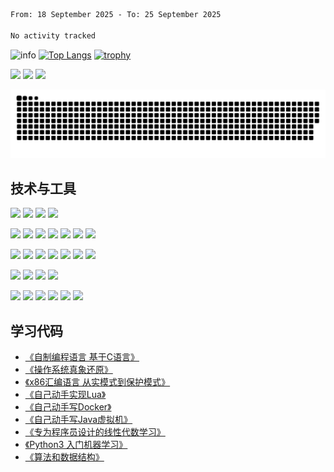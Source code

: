 <!--START_SECTION:waka-->

```txt
From: 18 September 2025 - To: 25 September 2025

No activity tracked
```

<!--END_SECTION:waka-->

![info](https://github-readme-stats.vercel.app/api?username=chenlingmin&show_icons=true&count_private=true&hide=prs&theme=default_repocard)
[![Top Langs](https://github-readme-stats.vercel.app/api/top-langs/?username=chenlingmin&layout=compact)](https://github.com/anuraghazra/github-readme-stats)
[![trophy](https://github-profile-trophy.vercel.app/?username=chenlingmin&rank=-B&margin-w=6)](https://github.com/chenlingmin)

[![](https://img.shields.io/badge/OS-Arch%20Linux-33aadd?style=flat-square&logo=arch-linux&logoColor=ffffff)](https://www.archlinux.org/)
[![](https://img.shields.io/badge/macOS-Hackintosh-292e33?style=flat-square&logo=apple&logoColor=ffffff)](https://www.tonymacx86.com/)
![](https://visitor-badge.glitch.me/badge?page_id=CasterWx.readme)

![](https://raw.githubusercontent.com/chenlingmin/chenlingmin/main/assets/github-contribution-grid-snake.svg)  

## 技术与工具
[![](https://img.shields.io/badge/Java-informational?style=flat&logo=java&logoColor=white&color=0A8754)](##)
[![](https://img.shields.io/badge/Go-informational?style=flat&logo=go&logoColor=white&color=0A8754)](##)
[![](https://img.shields.io/badge/Kotlin-informational?style=flat&logo=kotlin&logoColor=white&color=0A8754)](##)
[![](https://img.shields.io/badge/Python-informational?style=flat&logo=python&logoColor=white&color=0A8754)](##)


[![](https://img.shields.io/badge/Spring%20Boot-informational?style=flat&logo=spring-boot&logoColor=white&color=0A8754)](##)
[![](https://img.shields.io/badge/Spring%20Cloud-informational?style=flat&logo=spring&logoColor=white&color=0A8754)](##)
[![](https://img.shields.io/badge/JavaScript-informational?style=flat&logo=javascript&logoColor=white&color=0A8754)](##)
[![](https://img.shields.io/badge/HTML-informational?style=flat&logo=html5&logoColor=white&color=0A8754)](##)
[![](https://img.shields.io/badge/CSS-informational?style=flat&logo=css-wizardry&logoColor=white&color=0A8754)](##)
[![](https://img.shields.io/badge/JPA-informational?style=flat&logo=hibernate&logoColor=white&color=0A8754)](##)
[![](https://img.shields.io/badge/Hibernate-informational?style=flat&logo=hibernate&logoColor=white&color=0A8754)](##)

[![](https://img.shields.io/badge/Git-informational?style=flat&logo=git&logoColor=white&color=D35400)](##)
[![](https://img.shields.io/badge/Mysql-informational?style=flat&logo=mysql&logoColor=white&color=D35400)](##)
[![](https://img.shields.io/badge/Redis-informational?style=flat&logo=Redis&logoColor=white&color=D35400)](##)
[![](https://img.shields.io/badge/Kafka-informational?style=flat&logo=Apache-Kafka&logoColor=white&color=D35400)](##)
[![](https://img.shields.io/badge/Elasticsearch-informational?style=flat&logo=Elasticsearch&logoColor=white&color=D35400)](##)
[![](https://img.shields.io/badge/Docker-informational?style=flat&logo=docker&logoColor=white&color=D35400)](##)
[![](https://img.shields.io/badge/kubernetes-informational?style=flat&logo=kubernetes&logoColor=white&color=D35400)](##)

[![](https://img.shields.io/badge/IntelliJ_IDEA-informational?style=flat&logo=intellij-idea&logoColor=white&color=0F40C3)](##)
[![](https://img.shields.io/badge/IntelliJ_GoLand-informational?style=flat&logo=intellij-goland&logoColor=white&color=0F40C3)](##)
[![](https://img.shields.io/badge/vscode-informational?style=flat&logo=Visual-Studio-Code&logoColor=white&color=0F40C3)](##)
[![](https://img.shields.io/badge/vim-informational?style=flat&logo=vim&logoColor=white&color=0F40C3)](##)

[![](https://img.shields.io/badge/Amazon_AWS-informational?style=flat&logo=Amazon-AWS&logoColor=white&color=484E3A)](##)
[![](https://img.shields.io/badge/Amazon_EKS-informational?style=flat&logo=Amazon-EKS&logoColor=white&color=484E3A)](##)
[![](https://img.shields.io/badge/Amazon_RDS-informational?style=flat&logo=Amazon-RDS&logoColor=white&color=484E3A)](##)
[![](https://img.shields.io/badge/Amazon_S3-informational?style=flat&logo=Amazon-S3&logoColor=white&color=484E3A)](##)
[![](https://img.shields.io/badge/Amazon_Lambda-informational?style=flat&logo=Amazon-Lambda&logoColor=white&color=484E3A)](##)
[![](https://img.shields.io/badge/aliyun-informational?style=flat&logo=Alibaba-cloud&logoColor=white&color=484E3A)](##)



## 学习代码

* [《自制编程语言 基于C语言》](https://github.com/chenlingmin/sparrow)
* [《操作系统真象还原》](https://github.com/chenlingmin/os-learn)
* [《x86汇编语言 从实模式到保护模式》](https://github.com/chenlingmin/x86_assembly)
* [《自己动手实现Lua》](https://github.com/chenlingmin/luago)
* [《自己动手写Docker》](https://github.com/chenlingmin/mydocker)
* [《自己动手写Java虚拟机》](https://github.com/chenlingmin/jvmgo)
* [《专为程序员设计的线性代数学习》](https://github.com/chenlingmin/Play-with-Linear-Algebra)
* [《Python3 入门机器学习》](https://github.com/chenlingmin/python3-ml)
* [《算法和数据结构》](https://github.com/chenlingmin/algorithms)
